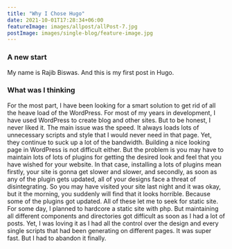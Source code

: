 ```yaml
---
title: "Why I Chose Hugo"
date: 2021-10-01T17:28:34+06:00
featureImage: images/allpost/allPost-7.jpg
postImage: images/single-blog/feature-image.jpg
---
```


### A new start
My name is Rajib Biswas. And this is my first post in Hugo.

### What was I thinking
For the most part, I have been looking for a smart solution to get rid of all the heave load of the WordPress. For most of my years in development, I have used WordPress to create blog and other sites. But to be honest, I never liked it. The main issue was the speed. It always loads lots of unnecessary scripts and style that I would never need in that page. Yet, they continue to suck up a lot of the bandwidth.
Building a nice looking page in WordPress is not difficult either. But the problem is you may have to maintain lots of lots of plugins for getting the desired look and feel that you have wished for your website. In that case, installing a lots of plugins mean firstly, your site is gonna get slower and slower, and secondly, as soon as any of the plugin gets updated, all of your designs face a threat of disintegrating. So you may have visited your site last night and it was okay, but it the morning, you suddenly will find that it looks horrible. Because some of the plugins got updated.
All of these let me to seek for static site. For some day, I planned to hardcore a static site with php. But maintaining all different components and directories got difficult as soon as I had a lot of posts. Yet, I was loving it as I had all the control over the design and every single scripts that had been generating on different pages. It was super fast. But I had to abandon it finally.
